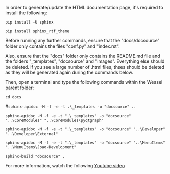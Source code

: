 In order to generate/update the HTML documentation page, it's required to install the following:

`pip install -U sphinx`

`pip install sphinx_rtf_theme`

Before running any further commands, ensure that the "docs/docsource" folder only contains the files "conf.py" and "index.rst".

Also, ensure that the "docs" folder only contains the README.md file and the folders "_templates", "docsource" and "images".
Everything else should be deleted. If you see a large number of .html files, thses should be deleted as they will be generated again during the commands below.

Then, open a terminal and type the following commands within the Weasel parent folder:

`cd docs`

#`sphinx-apidoc -M -f -e -t .\_templates -o "docsource" ..`

`sphinx-apidoc -M -f -e -t ".\_templates" -o "docsource" "..\CoreModules" "..\CoreModules\pyqtgraph"`

`sphinx-apidoc -M -f -e -t ".\_templates" -o "docsource" "..\Developer" "..\Developer\External"`

`sphinx-apidoc -M -f -e -t ".\_templates" -o "docsource" "..\MenuItems" "..\MenuItems\Joao-Development"`

`sphinx-build "docsource" .`

For more information, watch the following [Youtube video](https://www.youtube.com/watch?v=b4iFyrLQQh4)

